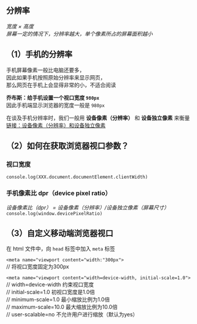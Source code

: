 ## 分辨率

*宽度 × 高度*<br/>
*屏幕一定的情况下，分辨率越大，单个像素所占的屏幕面积越小*

## （1）手机的分辨率

手机屏幕像素一般比电脑还要多，<br/>
因此如果手机按照原始分辨率来显示网页，<br/>
那么网页在手机上会显得非常的小，不适合阅读

**乔布斯：给手机设置一个视口宽度 `980px`**<br/>
因此手机端显示浏览器的宽度一般是 `980px`

在谈及手机分辨率时，我们一般用 **设备像素（分辨率）** 和 **设备独立像素** 来衡量<br/>
[链接：设备像素（分辨率）和设备独立像素](https://learnku.com/articles/7309/what-is-the-independent-pixel-resolution-and-device-pixel-of-the-device-for-a-mobile-phone)

## （2）如何在获取浏览器视口参数？

### 视口宽度
`console.log(XXX.document.documentElement.clientWidth)`

### 手机像素比 dpr（device pixel ratio）
*设备像素比（dpr） = 设备像素（分辨率）/设备独立像素（屏幕尺寸）*
`console.log(window.devicePixelRatio)`

## （3）自定义移动端浏览器视口

在 html 文件中，向 `head` 标签中加入 `meta` 标签

`<meta name="viewport content="width:"300px">`<br/>
// 将视口宽度固定为300px

`<meta name="viewport content="width=device-width, initial-scale=1.0">`<br/>
// width=device-width 约束视口宽度<br/>
// initial-scale=1.0 初视口宽度是1.0倍<br/>
// minimum-scale=1.0 最小缩放比例为1.0倍<br/>
// maximum-scale=10.0 最大缩放比例为10.0倍<br/>
// user-scalable=no 不允许用户进行缩放（默认为yes）